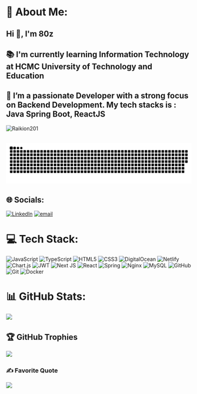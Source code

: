 
# 💫 About Me:
<h2>Hi 👋, I'm 80z<h2/><h2>📚 I'm currently learning Information Technology at HCMC University of Technology and Education</h2><h2>🔭 I’m a passionate Developer with a strong focus on Backend Development. My tech stacks is : Java Spring Boot, ReactJS</h2>


<p> <img src="https://komarev.com/ghpvc/?username=Raikion201&label=Profile%20views&color=ce9927&style=flat" alt="Raikion201" /> </p>

<br clear="both">
<picture>
  <source media="(prefers-color-scheme: dark)" srcset="https://raw.githubusercontent.com/Raikion201/Raikion201/output/github-snake-dark.svg" />
  <source media="(prefers-color-scheme: light)" srcset="https://raw.githubusercontent.com/Raikion201/Raikion201/output/github-snake.svg" />
  <img alt="github-snake" src="https://raw.githubusercontent.com/Raikion201/Raikion201/output/github-snake.svg" />
</picture>


## 🌐 Socials:
[![LinkedIn](https://img.shields.io/badge/LinkedIn-%230077B5.svg?logo=linkedin&logoColor=white)](https://linkedin.com/in/haitrieuproz) [![email](https://img.shields.io/badge/Email-D14836?logo=gmail&logoColor=white)](mailto:haitrieukt123@gmail.com) 

# 💻 Tech Stack:
![JavaScript](https://img.shields.io/badge/javascript-%23323330.svg?style=for-the-badge&logo=javascript&logoColor=%23F7DF1E) ![TypeScript](https://img.shields.io/badge/typescript-%23007ACC.svg?style=for-the-badge&logo=typescript&logoColor=white) ![HTML5](https://img.shields.io/badge/html5-%23E34F26.svg?style=for-the-badge&logo=html5&logoColor=white) ![CSS3](https://img.shields.io/badge/css3-%231572B6.svg?style=for-the-badge&logo=css3&logoColor=white) ![DigitalOcean](https://img.shields.io/badge/DigitalOcean-%230167ff.svg?style=for-the-badge&logo=digitalOcean&logoColor=white) ![Netlify](https://img.shields.io/badge/netlify-%23000000.svg?style=for-the-badge&logo=netlify&logoColor=#00C7B7) ![Chart.js](https://img.shields.io/badge/chart.js-F5788D.svg?style=for-the-badge&logo=chart.js&logoColor=white) ![JWT](https://img.shields.io/badge/JWT-black?style=for-the-badge&logo=JSON%20web%20tokens) ![Next JS](https://img.shields.io/badge/Next-black?style=for-the-badge&logo=next.js&logoColor=white) ![React](https://img.shields.io/badge/react-%2320232a.svg?style=for-the-badge&logo=react&logoColor=%2361DAFB) ![Spring](https://img.shields.io/badge/spring-%236DB33F.svg?style=for-the-badge&logo=spring&logoColor=white) ![Nginx](https://img.shields.io/badge/nginx-%23009639.svg?style=for-the-badge&logo=nginx&logoColor=white) ![MySQL](https://img.shields.io/badge/mysql-4479A1.svg?style=for-the-badge&logo=mysql&logoColor=white) ![GitHub](https://img.shields.io/badge/github-%23121011.svg?style=for-the-badge&logo=github&logoColor=white) ![Git](https://img.shields.io/badge/git-%23F05033.svg?style=for-the-badge&logo=git&logoColor=white) ![Docker](https://img.shields.io/badge/docker-%230db7ed.svg?style=for-the-badge&logo=docker&logoColor=white)


# 📊 GitHub Stats:
![](https://nirzak-streak-stats.vercel.app/?user=Raikion201&theme=dark&hide_border=false)<br/>

## 🏆 GitHub Trophies
![](https://github-profile-trophy.vercel.app/?username=Raikion201&theme=radical&no-frame=false&no-bg=true&margin-w=4)

### ✍️ Favorite Quote
![](https://quotes-github-readme.vercel.app/api?type=horizontal&theme=radical)


